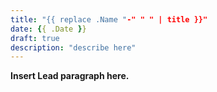 ```yaml
---
title: "{{ replace .Name "-" " " | title }}"
date: {{ .Date }}
draft: true
description: "describe here"
---
```


**Insert Lead paragraph here.**